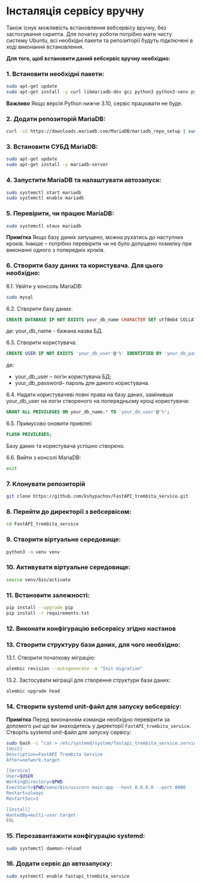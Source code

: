 # Інсталяція сервісу вручну

Також існує можливість встановлення вебсервісу вручну, без застосування скрипта.
Для початку роботи потрібно мати чисту систему Ubuntu, всі необхідні пакети та репозиторії будуть підключені в ході виконання встановлення.

**Для того, щоб встановити даний вебсервіс вручну необхідно:**

### 1. Встановити необхідні пакети:

```bash
sudo apt-get update
sudo apt-get install -y curl libmariadb-dev gcc python3 python3-venv python3-dev git
```
**Важливо** Якщо версія Python нижче 3.10, сервіс працювати не буде.

### 2. Додати репозиторій MariaDB:

```bash
curl -sS https://downloads.mariadb.com/MariaDB/mariadb_repo_setup | sudo bash
```
### 3. Встановити СУБД MariaDB:
```bash
sudo apt-get update
sudo apt-get install -y mariadb-server
```
### 4. Запустити MariaDB та налаштувати автозапуск:

```bash
sudo systemctl start mariadb
sudo systemctl enable mariadb
```
### 5. Перевірити, чи працює MariaDB:

```bash
sudo systemctl staus mariadb
```
**Примітка** Якщо базу даних запущено, можна рухатись до наступних кроків.
Інакше – потрібно перевірити чи не було допущено помилку при виконанні одного з попередніх кроків.

### 6. Створити базу даних та користувача. Для цього необхідно:

6.1. Увійти у консоль MariaDB:
```bash
sudo mysql
```

6.2. Створити базу даних:
```sql
CREATE DATABASE IF NOT EXISTS your_db_name CHARACTER SET utf8mb4 COLLATE utf8mb4_unicode_ci;
```
де: your_db_name - бажана назва БД.

6.3. Створити користувача:
```sql
CREATE USER IF NOT EXISTS 'your_db_user'@'%' IDENTIFIED BY 'your_db_password';
```
де:
- your_db_user – логін користувача БД;
- your_db_password– пароль для даного користувача.

6.4. Надати користувачеві повні права на базу даних, замінивши your_db_user на логін створеного на попередньому кроці користувача:
```sql
GRANT ALL PRIVILEGES ON your_db_name.* TO 'your_db_user'@'%';
```

6.5. Примусово оновити привілеї:
```sql
FLUSH PRIVILEGES;
```
Базу даних та користувача успішно створено.

6.6. Вийти з консолі MariaDB:
```bash
exit
```

### 7. Клонувати репозиторій

```bash
git clone https://github.com/kshypachov/FastAPI_trembita_service.git
```

### 8. Перейти до директорії з вебсервісом:
```bash
cd FastAPI_trembita_service
```

### 9. Створити віртуальне середовище:
```bash
python3 -m venv venv
```

### 10. Активувати віртуальне середовище:
```bash
source venv/bin/activate
```

### 11. Встановити залежності:
```bash
pip install --upgrade pip
pip install -r requirements.txt
```
### 12. Виконати конфігурацію вебсервісу згідно настанов

### 13. Створити структуру бази даних, для чого необхідно:

13.1. Створити початкову міграцію:
```bash
alembic revision --autogenerate -m "Init migration"
```

13.2. Застосувати міграції для створення структури бази даних:
```bash
alembic upgrade head
```

### 14. Створити systemd unit-файл для запуску вебсервісу:
**Примітка** Перед виконанням команди необхідно перевірити за допомого `pwd` що ви знаходитесь у директорії `FastAPI_trembita_service`. 
Створіть systemd unit-файл для запуску сервісу:

```bash
sudo bash -c "cat > /etc/systemd/system/fastapi_trembita_service.service" << EOL
[Unit]
Description=FastAPI Trembita Service
After=network.target

[Service]
User=$USER
WorkingDirectory=$PWD
ExecStart=$PWD/venv/bin/uvicorn main:app --host 0.0.0.0 --port 8000
Restart=always
RestartSec=3

[Install]
WantedBy=multi-user.target
EOL
```

### 15.	Перезавантажити конфігурацію systemd:
```bash
sudo systemctl daemon-reload
```

### 16. Додати сервіс до автозапуску:
```bash
sudo systemctl enable fastapi_trembita_service
```
